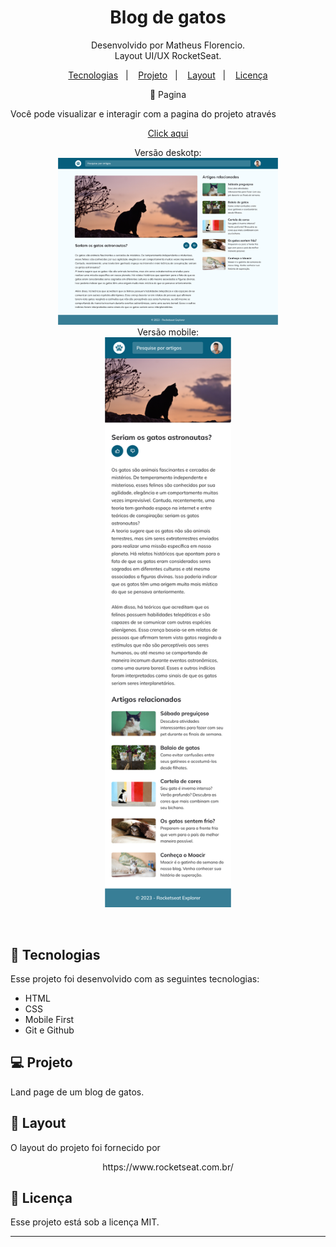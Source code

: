 <h1 align="center"> Blog de gatos</h1>

<p align="center">
Desenvolvido por Matheus Florencio.<br>
Layout UI/UX RocketSeat.
</p>

<p align="center">
  <a href="#-tecnologias">Tecnologias</a>&nbsp;&nbsp;&nbsp;|&nbsp;&nbsp;&nbsp;
  <a href="#-projeto">Projeto</a>&nbsp;&nbsp;&nbsp;|&nbsp;&nbsp;&nbsp;
  <a href="#-layout">Layout</a>&nbsp;&nbsp;&nbsp;|&nbsp;&nbsp;&nbsp;
  <a href="#memo-licença">Licença</a>
</p>
<p align="center">
🔖 Pagina
</p>

Você pode visualizar e interagir com a pagina do projeto através 
<p align="center">
<a href="https://ivanbs14.github.io/Land_page_BlogGatos/">Click aqui </a>
</p>

<p align="center">
  Versão deskotp:<br>
  <img alt="License" src="./assets/Desktop.png" width="70%" display="flex" gap="5px" ><br>
  Versão mobile:<br>
  <img alt="License" src="./assets/Mobile.png" width="40%" display="flex" gap="5px" >

</p>

<br>

## 🚀 Tecnologias

Esse projeto foi desenvolvido com as seguintes tecnologias:

- HTML
- CSS
- Mobile First
- Git e Github

## 💻 Projeto

Land page de um blog de gatos.

## 🔖 Layout

O layout do projeto foi fornecido por
<p align="center">
https://www.rocketseat.com.br/
</p>

## :memo: Licença

Esse projeto está sob a licença MIT.

---
